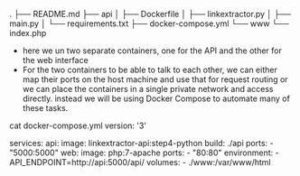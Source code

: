 .
├── README.md
├── api
│   ├── Dockerfile
│   ├── linkextractor.py
│   ├── main.py
│   └── requirements.txt
├── docker-compose.yml
└── www
    └── index.php

- here we un two separate containers, one for the API and the other for the web interface
- For the two containers to be able to talk to each other, we can either map their ports on the host machine and use that for request routing or we can place the containers in a single private network and access directly. instead we will be using Docker Compose to automate many of these tasks.


cat docker-compose.yml
version: '3'

services:
  api:
    image: linkextractor-api:step4-python
    build: ./api
    ports:
      - "5000:5000"
  web:
    image: php:7-apache
    ports:
      - "80:80"
    environment:
      - API_ENDPOINT=http://api:5000/api/
    volumes:
      - ./www:/var/www/html

